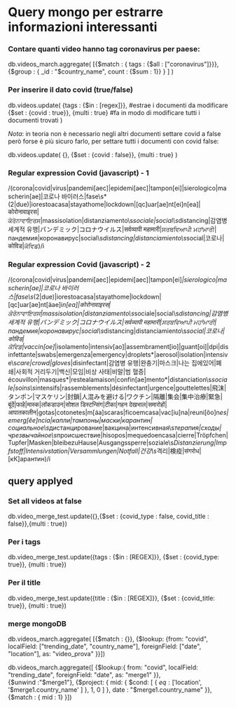 # Query mongo per estrarre informazioni interessanti

### Contare quanti video hanno tag coronavirus per paese:

db.videos_march.aggregate(
    [{$match : {
                tags : {$all : ["coronavirus"]}}},
     {$group : {
                _id : "$country_name", 
                count : {$sum : 1}}
     }
    ]
)

### Per inserire il dato covid (true/false)

db.videos.update(
    {tags : {$in : [regex]}}, #estrae i documenti da modificare
    {$set : {covid : true}},
    {multi : true} #fa in modo di modificare tutti i documenti trovati
)

_Nota_: in teoria non è necessario negli altri documenti settare covid a false però forse è più sicuro farlo, 
per settare tutti i documenti con covid false:

db.videos.update(
    {},
    {$set : {covid : false}},
    {multi : true}
)

### Regular expression Covid (javascript) - 1
/(corona|covid|virus|pandemi[aec]|epidemi[aec]|tampon[ei]|sierologico|mascherin[ae]|코로나 바이러스|fase\s*(2|due)|iorestoacasa|stayathome|lockdown|[qc]uar[ae]nt[ei]n[ea]|कोरोनावाइरस|ਕੋਰੋਨਾਵਾਇਰਸ|massisolation|distanziamento\s*sociale|social\s*distancing|감염병 세계적 유행|パンデミック|コロナウイルス|सर्वव्यापी महामारी|ਸਰਬਵਿਆਪੀ ਮਹਾਂਮਾਰੀ|пандемия|коронавирус|social\s*distancing|distanciamiento\s*social|코로나|कोविड|ਕੋਵਿਡ)/i

### Regular expression Covid (javascript) - 2
/(corona|covid|virus|pandemi[aec]|epidemi[aec]|tampon[ei]*|sierologico|mascherin[ae]|코로나 바이러스|fase\s*(2|due)|iorestoacasa|stayathome|lockdown|[qc]uar[ae]nt[äae]i*n[ea]|कोरोनावाइरस|ਕੋਰੋਨਾਵਾਇਰਸ|massisolation|distanziamento\s*sociale|social\s*distancing|감염병 세계적 유행|パンデミック|コロナウイルス|सर्वव्यापी महामारी|ਸਰਬਵਿਆਪੀ ਮਹਾਂਮਾਰੀ|пандемия|коронавирус|social\s*distancing|distanciamiento\s*social|코로나|कोविड|ਕੋਵਿਡ|vaccin[oe]*|isolamento|intensiv[ao]|assembrament[io]|guant[oi]|dpi|disinfettante|swabs|emergenza|emergency|droplets*|aerosol|isolation|intensive\s*care|crowd|gloves*|disinfectant|감염병 유행|완충기|마스크|나는 집에있어|폐쇄|사회적 거리두기|백신|모임|비상 사태|비말|범 혈증|écouvillon|masques*|restealamaison|confin[ae]mento*|distanciation\s*sociale|soins\s*intensifs|rassemblements|désinfectant|urgence|gouttelettes|飛沫|タンポン|マスケリン|封鎖|人混みを避ける|ワクチン|隔離|集会|集中治療|緊急|बूंदें|फाहे|मास्क|लॉकडाउन|सोशल डिस्टन्सिंग|टीका|गहन देखभाल|समारोहों|आपातकालीन|gotas|cotonetes|m[áa]scaras|ficoemcasa|vac[iu]na|reuni[õo]n*es|emerg[êe]ncia|капли|тампоны|маски|карантин|социальное\s*дистанцирование|вакцина|интенсивная\s*терапия|сходы|чрезвычайное\s*происшествие|hisopos|mequedoencasa|cierre|Tröpfchen|Tupfer|Masken|bleibezuHause|Ausgangssperre|soziale\s*Distanzierung|Impfstoff|Intensivstation|Versammlungen|Notfall|건강\s*격리|検疫|संगरोध|[кК]арантин)/i

## query applyed
### Set all videos at false
db.video_merge_test.update({},{$set : {covid_type : false, covid_title : false}},{multi : true})

### Per i tags
db.video_merge_test.update({tags : {$in : [REGEX]}}, {$set : {covid_type: true}}, {multi : true})

### Per il title
db.video_merge_test.update({title : {$in : [REGEX]}}, {$set : {covid_title: true}}, {multi : true})


### merge mongoDB
db.videos_march.aggregate(
    [{$match : {}},
        {$lookup: {from: "covid",
                    localField: ["trending_date", "country_name"],
                    foreignField: ["date", "location"],
                    as: "video_prova"
}}])

db.videos_march.aggregate([
{$lookup:{
          from: "covid",
          localField: "trending_date",
          foreignField: "date",
          as: "merge1"
        }},  
{$unwind :"$merge1"},
{$project: { 
            mid: { $cond: [ { $eq: [ '$location', '$merge1.country_name' ] }, 1, 0 ] }, 
            date : "$merge1.country_name"
}},
{$match : { mid : 1}
}])
